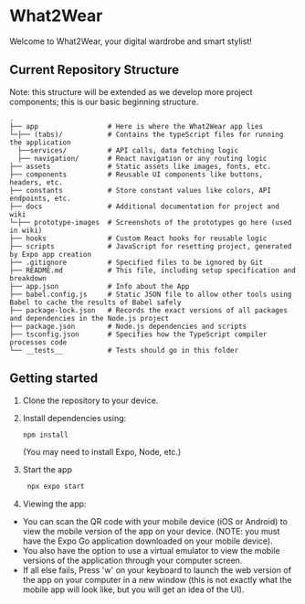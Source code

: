 # What2Wear

Welcome to What2Wear, your digital wardrobe and smart stylist! 

## Current Repository Structure 
Note: this structure will be extended as we develop more project components; this is our basic beginning structure.
```
.
├── app                 # Here is where the What2Wear app lies
└─├── (tabs)/           # Contains the typeScript files for running the application
  ├──services/          # API calls, data fetching logic
  ├── navigation/       # React navigation or any routing logic 
├── assets              # Static assets like images, fonts, etc. 
├── components          # Reusable UI components like buttons, headers, etc.
├── constants           # Store constant values like colors, API endpoints, etc.
├── docs                # Additional documentation for project and wiki 
└─├── prototype-images  # Screenshots of the prototypes go here (used in wiki)
├── hooks               # Custom React hooks for reusable logic
├── scripts             # JavaScript for resetting project, generated by Expo app creation
├── .gitignore          # Specified files to be ignored by Git
├── README.md           # This file, including setup specification and breakdown
├── app.json            # Info about the App
├── babel.config.js     # Static JSON file to allow other tools using Babel to cache the results of Babel safely
├── package-lock.json   # Records the exact versions of all packages and dependencies in the Node.js project
├── package.json        # Node.js dependencies and scripts
├── tsconfig.json       # Specifies how the TypeScript compiler processes code
└── __tests__           # Tests should go in this folder
```

## Getting started

1. Clone the repository to your device. 

2. Install dependencies using: 

   ```bash
   npm install
   ```
   (You may need to install Expo, Node, etc.) 

3. Start the app

   ```bash
    npx expo start
   ```

4. Viewing the app:
* You can scan the QR code with your mobile device (iOS or Android) to view the mobile version of the app on your device. (NOTE: you must have the Expo Go application downloaded on your mobile device). 
* You also have the option to use a virtual emulator to view the mobile versions of the application through your computer screen.
* If all else fails, Press 'w' on your keyboard to launch the web version of the app on your computer in a new window (this is not exactly what the mobile app will look like, but you will get an idea of the UI). 
